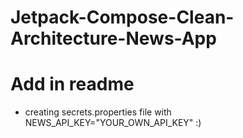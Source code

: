# Jetpack-Compose-Clean-Architecture-News-App

# Add in readme
- creating secrets.properties file with NEWS_API_KEY="YOUR_OWN_API_KEY" :)
